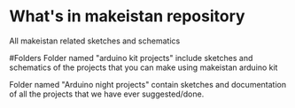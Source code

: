 # What's in makeistan repository 
All makeistan related sketches and schematics

#Folders
Folder named "arduino kit projects" include sketches and schematics of the projects that you can make using makeistan arduino kit

Folder named "Arduino night projects" contain sketches and documentation of all the projects that we have ever suggested/done.

